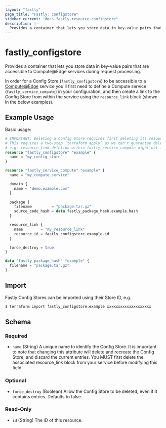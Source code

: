 ```yaml
---
layout: "fastly"
page_title: "Fastly: configstore"
sidebar_current: "docs-fastly-resource-configstore"
description: |-
  Provides a container that lets you store data in key-value pairs that are accessible to Compute@Edge services during request processing.
---
```


# fastly_configstore

Provides a container that lets you store data in key-value pairs that are accessible to Compute@Edge services during request processing.

In order for a Config Store (`fastly_configstore`) to be accessible to a [Compute@Edge](https://developer.fastly.com/learning/compute/) service you'll first need to define a Compute service (`fastly_service_compute`) in your configuration, and then create a link to the Config Store from within the service using the `resource_link` block (shown in the below examples).

## Example Usage

Basic usage:

```terraform
# IMPORTANT: Deleting a Config Store requires first deleting its resource_link.
# This requires a two-step `terraform apply` as we can't guarantee deletion order.
# e.g. resource_link deletion within fastly_service_compute might not finish first.
resource "fastly_configstore" "example" {
  name = "my_config_store"
}

resource "fastly_service_compute" "example" {
  name = "my_compute_service"

  domain {
    name = "demo.example.com"
  }

  package {
    filename         = "package.tar.gz"
    source_code_hash = data.fastly_package_hash.example.hash
  }

  resource_link {
    name        = "my_resource_link"
    resource_id = fastly_configstore.example.id
  }

  force_destroy = true
}

data "fastly_package_hash" "example" {
  filename = "package.tar.gz"
}
```

## Import

Fastly Config Stores can be imported using their Store ID, e.g.

```sh
$ terraform import fastly_configstore.example xxxxxxxxxxxxxxxxxxxx
```

<!-- schema generated by tfplugindocs -->
## Schema

### Required

- `name` (String) A unique name to identify the Config Store. It is important to note that changing this attribute will delete and recreate the Config Store, and discard the current entries. You MUST first delete the associated resource_link block from your service before modifying this field.

### Optional

- `force_destroy` (Boolean) Allow the Config Store to be deleted, even if it contains entries. Defaults to false.

### Read-Only

- `id` (String) The ID of this resource.
